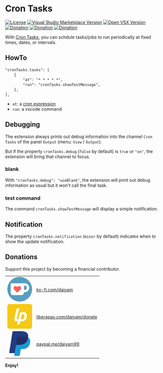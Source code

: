 Cron Tasks
==========

[![License](https://img.shields.io/badge/license-MIT-blue.svg)](./LICENSE)
[![Visual Studio Marketplace Version](https://img.shields.io/visual-studio-marketplace/v/zokugun.cron-tasks?label=VS%20Marketplace)](https://marketplace.visualstudio.com/items?itemName=zokugun.cron-tasks)
[![Open VSX Version](https://img.shields.io/open-vsx/v/zokugun/cron-tasks?label=Open%20VSX)](https://open-vsx.org/extension/zokugun/cron-tasks)
[![Donation](https://img.shields.io/badge/donate-ko--fi-green)](https://ko-fi.com/daiyam)
[![Donation](https://img.shields.io/badge/donate-liberapay-green)](https://liberapay.com/daiyam/donate)
[![Donation](https://img.shields.io/badge/donate-paypal-green)](https://paypal.me/daiyam99)

With [Cron Tasks](https://github.com/zokugun/vscode-cron), you can schdule tasks/jobs to run periodically at fixed times, dates, or intervals.

HowTo
-----

```jsonc
"cronTasks.tasks": [
    {
        "at": "* * * * *",
        "run": "cronTasks.showTestMessage",
    },
],
```

- `at`: a [cron expression](https://en.wikipedia.org/wiki/Cron)
- `run`: a vscode command

Debugging
---------

The extension always prints out debug information into the channel `Cron Tasks` of the panel `Output` (menu: `View` / `Output`).

But if the property `cronTasks.debug` (`false` by default) is `true` or `"on"`, the extension will bring that channel to focus.

### blank

With `"cronTasks.debug": "useBlank"`, the extension will print out debug information as usual but it won't call the final task.

### test command

The command `cronTasks.showTestMessage` will display a simple notification.

Notification
------------

The property `cronTasks.notification` (`minor` by default) indicates when to show the update notification.

Donations
---------

Support this project by becoming a financial contributor.

<table>
    <tr>
        <td><img src="https://raw.githubusercontent.com/daiyam/assets/master/icons/256/funding_kofi.png" alt="Ko-fi" width="80px" height="80px"></td>
        <td><a href="https://ko-fi.com/daiyam" target="_blank">ko-fi.com/daiyam</a></td>
    </tr>
    <tr>
        <td><img src="https://raw.githubusercontent.com/daiyam/assets/master/icons/256/funding_liberapay.png" alt="Liberapay" width="80px" height="80px"></td>
        <td><a href="https://liberapay.com/daiyam/donate" target="_blank">liberapay.com/daiyam/donate</a></td>
    </tr>
    <tr>
        <td><img src="https://raw.githubusercontent.com/daiyam/assets/master/icons/256/funding_paypal.png" alt="PayPal" width="80px" height="80px"></td>
        <td><a href="https://paypal.me/daiyam99" target="_blank">paypal.me/daiyam99</a></td>
    </tr>
</table>

**Enjoy!**
